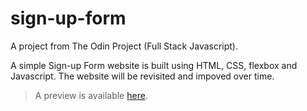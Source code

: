 # sign-up-form
A project from The Odin Project (Full Stack Javascript).

A simple Sign-up Form website is built using HTML, CSS, flexbox and Javascript.
The website will be revisited and impoved over time.

> A preview is available [here](http://frarosset.github.io/sign-up-form).
